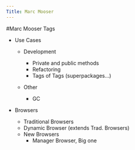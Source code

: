 ```yaml
---
Title: Marc Mooser
---
```

#Marc Mooser
Tags


-  Use Cases
	-  Development
		-  Private and public methods
		-  Refactoring
		-  Tags of Tags (superpackages...)

	-  Other
		-  GC




-  Browsers
	-  Traditional Browsers
	-  Dynamic Browser (extends Trad. Browsers)
	-  New Browsers
		-  Manager Browser, Big one


